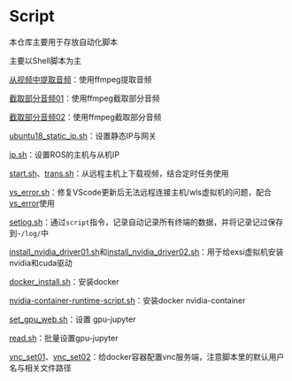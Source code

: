 # Script
本仓库主要用于存放自动化脚本

主要以Shell脚本为主

[从视频中提取音频](sh/mp4_to_mp3.sh)：使用ffmpeg提取音频

[截取部分音频01](sh/cut_mp3_by_mp3.sh)：使用ffmpeg截取部分音频

[截取部分音频02](sh/cut_mp3_by_mp3.sh)：使用ffmpeg截取部分音频

[ubuntu18_static_ip.sh](sh/ubuntu18_static_ip.sh)：设置静态IP与网关

[ip.sh](sh/ip.sh)：设置ROS的主机与从机IP

[start.sh](sh/start.sh)、[trans.sh](trans.sh)：从远程主机上下载视频，结合定时任务使用

[vs_error.sh](sh/vs_error.sh)：修复VScode更新后无法远程连接主机/wls虚拟机的问题，配合[vs_error](sh/vs_error )使用

[setlog.sh](sh/setlog.sh)：通过`script`指令，记录自动记录所有终端的数据，并将记录记过保存到`~/log/`中

[install_nvidia_driver01.sh](sh/install_nvidia_driver01.sh)和[install_nvidia_driver02.sh](sh/install_nvidia_driver02.sh)：用于给exsi虚拟机安装nvidia和cuda驱动

[docker_install.sh](sh/docker_install.sh)：安装docker

[nvidia-container-runtime-script.sh](sh/nvidia-container-runtime-script.sh)：安装docker nvidia-container

[set_gpu_web.sh](sh/set_gpu_web.sh)：设置 gpu-jupyter

[read.sh](sh/read.sh)：批量设置gpu-jupyter

[vnc_set01](sh/vnc_set01)、[vnc_set02](sh/vnc_set02)：给docker容器配置vnc服务端，注意脚本里的默认用户名与相关文件路径
